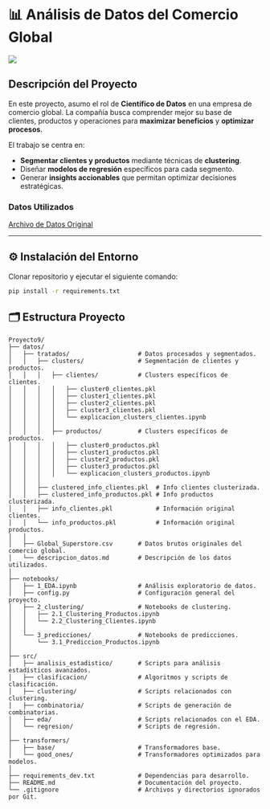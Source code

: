 # 📊 Análisis de Datos del Comercio Global

<img src='https://images.pexels.com/photos/5561923/pexels-photo-5561923.jpeg?auto=compress&cs=tinysrgb&w=600'>

## Descripción del Proyecto
En este proyecto, asumo el rol de **Científico de Datos** en una empresa de comercio global. La compañía busca comprender mejor su base de clientes, productos y operaciones para **maximizar beneficios** y **optimizar procesos**.

El trabajo se centra en:
- **Segmentar clientes y productos** mediante técnicas de **clustering**.
- Diseñar **modelos de regresión** específicos para cada segmento.
- Generar **insights accionables** que permitan optimizar decisiones estratégicas.

### Datos Utilizados

[Archivo de Datos Original](datos/descripcion_datos.md)

---

## ⚙️ Instalación del Entorno

Clonar repositorio y ejecutar el siguiente comando:

```bash
pip install -r requirements.txt
```

## 🗂️ Estructura Proyecto
```
Proyecto9/
├── datos/
│   ├── tratados/                   # Datos procesados y segmentados.
│   │   ├── clusters/               # Segmentación de clientes y productos.
│   │   │   ├── clientes/           # Clusters específicos de clientes.
│   │   │   │   ├── cluster0_clientes.pkl
│   │   │   │   ├── cluster1_clientes.pkl
│   │   │   │   ├── cluster2_clientes.pkl
│   │   │   │   ├── cluster3_clientes.pkl
│   │   │   │   └── explicacion_clusters_clientes.ipynb
│   │   │   │
│   │   │   ├── productos/          # Clusters específicos de productos.
│   │   │   │   ├── cluster0_productos.pkl
│   │   │   │   ├── cluster1_productos.pkl
│   │   │   │   ├── cluster2_productos.pkl
│   │   │   │   ├── cluster3_productos.pkl
│   │   │   │   └── explicacion_clusters_productos.ipynb
│   │   │
│   │   ├── clustered_info_clientes.pkl  # Info clientes clusterizada.
│   │   ├── clustered_info_productos.pkl # Info productos clusterizada.
│   │   ├── info_clientes.pkl            # Información original clientes.
│   │   └── info_productos.pkl           # Información original productos.
│   │
│   ├── Global_Superstore.csv       # Datos brutos originales del comercio global.
│   └── descripcion_datos.md        # Descripción de los datos utilizados.
│
├── notebooks/
│   ├── 1_EDA.ipynb                 # Análisis exploratorio de datos.
│   ├── config.py                   # Configuración general del proyecto.
│   ├── 2_clustering/               # Notebooks de clustering.
│   │   ├── 2.1_Clustering_Productos.ipynb
│   │   └── 2.2_Clustering_Clientes.ipynb
│   │
│   └── 3_predicciones/             # Notebooks de predicciones.
│       └── 3.1_Prediccion_Productos.ipynb
│
├── src/
│   ├── analisis_estadistico/       # Scripts para análisis estadísticos avanzados.
│   ├── clasificacion/              # Algoritmos y scripts de clasificación.
│   ├── clustering/                 # Scripts relacionados con clustering.
│   ├── combinatoria/               # Scripts de generación de combinatorias.
│   ├── eda/                        # Scripts relacionados con el EDA.
│   └── regresion/                  # Scripts de regresión.
│
├── transformers/
│   ├── base/                       # Transformadores base.
│   └── good_ones/                  # Transformadores optimizados para modelos.
│
├── requirements_dev.txt            # Dependencias para desarrollo.
├── README.md                       # Documentación del proyecto.
└── .gitignore                      # Archivos y directorios ignorados por Git.

```